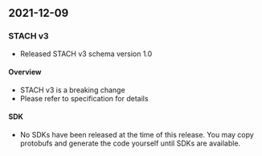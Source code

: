 ## 2021-12-09

### STACH v3
- Released STACH v3 schema version 1.0

#### Overview
- STACH v3 is a breaking change
- Please refer to specification for details

#### SDK
- No SDKs have been released at the time of this release. You may copy protobufs and generate the code yourself until SDKs are available.

